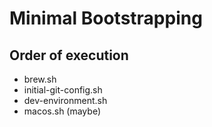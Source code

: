 # Minimal Bootstrapping

## Order of execution

- brew.sh
- initial-git-config.sh
- dev-environment.sh
- macos.sh (maybe)
